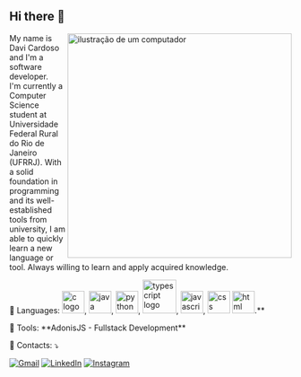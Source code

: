 ## Hi there 👋 

<img src="https://raw.githubusercontent.com/MicaelliMedeiros/micaellimedeiros/master/image/computer-illustration.png" alt="ilustração de um computador" min-width="400px" max-width="400px" width="400px" align="right">

<p align="left"> 
  My name is Davi Cardoso and I'm a software developer.<br>
  I'm currently a Computer Science student at Universidade Federal Rural do Rio de Janeiro (UFRRJ). With a solid foundation in programming and its well-established tools from university, I am able to quickly learn a new language or tool. Always willing to learn and apply acquired knowledge.
</p>

<p align="left">
  🦄 Languages: <img src="https://skillicons.dev/icons?i=c" height="40" alt="c logo" />, <img src="https://skillicons.dev/icons?i=java" height="40" alt="java logo" />, <img src="https://skillicons.dev/icons?i=python" height="40" alt="python logo" />, <img src="https://skillicons.dev/icons?i=typescript" height="60" alt="typescript logo" />, <img src="https://skillicons.dev/icons?i=javascript" height="40" alt="javascript logo" />, <img src="https://skillicons.dev/icons?i=css" height="40" alt="css logo" /> <img src="https://skillicons.dev/icons?i=html" height="40" alt="html logo" />.**
</p>

<p align="left">
  💼 Tools: **AdonisJS - Fullstack Development**
</p>

<p align="left">
  💌 Contacts: ⤵️
</p>

<p align="left">
  <a href="#" title="Gmail">
  <img src="https://img.shields.io/badge/-Gmail-FF0000?style=flat-square&labelColor=FF0000&logo=gmail&logoColor=white&link=https://mail.google.com/mail/u/davideoliveira2003@gmail.com." alt="Gmail"/></a>
  <a href="#" title="LinkedIn">
  <img src="https://img.shields.io/badge/-Linkedin-0e76a8?style=flat-square&logo=Linkedin&logoColor=white&link=https://www.linkedin.com/in/davi-cardoso-874417331/" alt="LinkedIn"/></a>
  <a href="#" title="Instagram">
  <img src="https://img.shields.io/badge/-Instagram-DF0174?style=flat-square&labelColor=DF0174&logo=instagram&logoColor=white&link=https://www.instagram.com/davicardoso333/" alt="Instagram"/></a>
</p>
